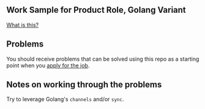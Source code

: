 ## Work Sample for Product Role, Golang Variant

[What is this?](https://github.com/EQWorks/work-samples#what-is-this)

## Problems

You should receive problems that can be solved using this repo as a starting point when you [apply for the job](https://apply.workable.com/eqworks/).

## Notes on working through the problems

Try to leverage Golang's `channels` and/or `sync`.
